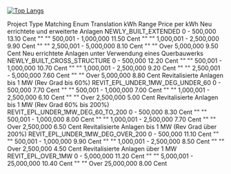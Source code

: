 [![Top Langs](https://github-readme-stats.vercel.app/api/top-langs/?username=eagely&theme=dark)](https://github.com/eagely/github-readme-stats)




Project Type
Matching Enum Translation
kWh Range
Price per kWh
Neu errichtete und erweiterte Anlagen
NEWLY_BUILT_EXTENDED
0 - 500,000
13.10 Cent
""
""
500,001 - 1,000,000
11.50 Cent
""
""
1,000,001 - 2,500,000
9.90 Cent
""
""
2,500,001 - 5,000,000
8.10 Cent
""
""
Over 5,000,000
9.50 Cent
Neu errichtete Anlagen unter Verwendung eines Querbauwerks
NEWLY_BUILT_CROSS_STRUCTURE
0 - 500,000
12.20 Cent
""
""
500,001 - 1,000,000
10.70 Cent
""
""
1,000,001 - 2,500,000
9.20 Cent
""
""
2,500,001 - 5,000,000
7.60 Cent
""
""
Over 5,000,000
8.80 Cent
Revitalisierte Anlagen bis 1 MW (Rev Grad bis 60%)
REVIT_EPL_UNDER_1MW_DEG_UNDER_60
0 - 500,000
7.70 Cent
""
""
500,001 - 1,000,000
7.00 Cent
""
""
1,000,001 - 2,500,000
6.10 Cent
""
""
Over 2,500,000
5.00 Cent
Revitalisierte Anlagen bis 1 MW (Rev Grad 60% bis 200%)
REVIT_EPL_UNDER_1MW_DEG_60_TO_200
0 - 500,000
8.30 Cent
""
""
500,001 - 1,000,000
8.00 Cent
""
""
1,000,001 - 2,500,000
7.70 Cent
""
""
Over 2,500,000
6.50 Cent
Revitalisierte Anlagen bis 1 MW (Rev Grad über 200%)
REVIT_EPL_UNDER_1MW_DEG_OVER_200
0 - 500,000
11.10 Cent
""
""
500,001 - 1,000,000
9.90 Cent
""
""
1,000,001 - 2,500,000
8.50 Cent
""
""
Over 2,500,000
4.50 Cent
Revitalisierte Anlagen über 1 MW
REVIT_EPL_OVER_1MW
0 - 5,000,000
11.20 Cent
""
""
5,000,001 - 25,000,000
10.40 Cent
""
""
Over 25,000,000
8.00 Cent
